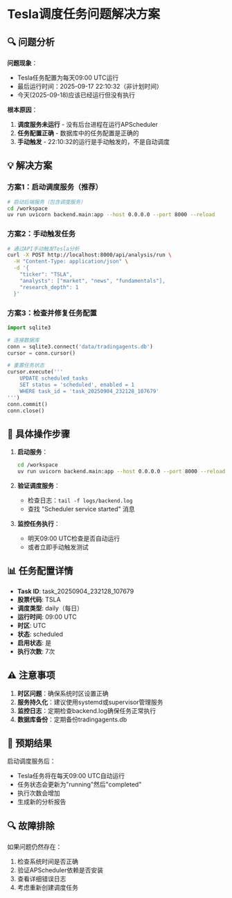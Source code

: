 # Tesla调度任务问题解决方案

## 🔍 问题分析

**问题现象**：
- Tesla任务配置为每天09:00 UTC运行
- 最后运行时间：2025-09-17 22:10:32（非计划时间）
- 今天(2025-09-18)应该已经运行但没有执行

**根本原因**：
1. **调度服务未运行** - 没有后台进程在运行APScheduler
2. **任务配置正确** - 数据库中的任务配置是正确的
3. **手动触发** - 22:10:32的运行是手动触发的，不是自动调度

## 💡 解决方案

### 方案1：启动调度服务（推荐）

```bash
# 启动后端服务（包含调度服务）
cd /workspace
uv run uvicorn backend.main:app --host 0.0.0.0 --port 8000 --reload
```

### 方案2：手动触发任务

```bash
# 通过API手动触发Tesla分析
curl -X POST http://localhost:8000/api/analysis/run \
  -H "Content-Type: application/json" \
  -d '{
    "ticker": "TSLA",
    "analysts": ["market", "news", "fundamentals"],
    "research_depth": 1
  }'
```

### 方案3：检查并修复任务配置

```python
import sqlite3

# 连接数据库
conn = sqlite3.connect('data/tradingagents.db')
cursor = conn.cursor()

# 重置任务状态
cursor.execute('''
    UPDATE scheduled_tasks 
    SET status = 'scheduled', enabled = 1
    WHERE task_id = 'task_20250904_232128_107679'
''')
conn.commit()
conn.close()
```

## 🔧 具体操作步骤

1. **启动服务**：
   ```bash
   cd /workspace
   uv run uvicorn backend.main:app --host 0.0.0.0 --port 8000 --reload
   ```

2. **验证调度服务**：
   - 检查日志：`tail -f logs/backend.log`
   - 查找 "Scheduler service started" 消息

3. **监控任务执行**：
   - 明天09:00 UTC检查是否自动运行
   - 或者立即手动触发测试

## 📊 任务配置详情

- **Task ID**: task_20250904_232128_107679
- **股票代码**: TSLA
- **调度类型**: daily（每日）
- **运行时间**: 09:00 UTC
- **时区**: UTC
- **状态**: scheduled
- **启用状态**: 是
- **执行次数**: 7次

## ⚠️ 注意事项

1. **时区问题**：确保系统时区设置正确
2. **服务持久化**：建议使用systemd或supervisor管理服务
3. **监控日志**：定期检查backend.log确保任务正常执行
4. **数据库备份**：定期备份tradingagents.db

## 🎯 预期结果

启动调度服务后：
- Tesla任务将在每天09:00 UTC自动运行
- 任务状态会更新为"running"然后"completed"
- 执行次数会增加
- 生成新的分析报告

## 🔍 故障排除

如果问题仍然存在：
1. 检查系统时间是否正确
2. 验证APScheduler依赖是否安装
3. 查看详细错误日志
4. 考虑重新创建调度任务